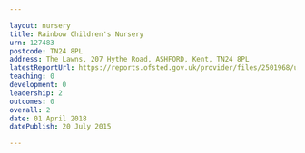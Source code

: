 ```yaml
---

layout: nursery
title: Rainbow Children's Nursery
urn: 127483
postcode: TN24 8PL
address: The Lawns, 207 Hythe Road, ASHFORD, Kent, TN24 8PL
latestReportUrl: https://reports.ofsted.gov.uk/provider/files/2501968/urn/127483.pdf
teaching: 0
development: 0
leadership: 2
outcomes: 0
overall: 2
date: 01 April 2018 
datePublish: 20 July 2015

---
```

